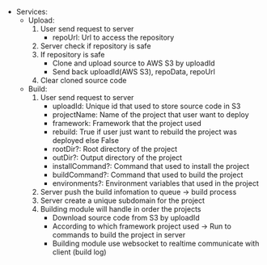 * Services:
    - Upload:
        1. User send request to server
            - repoUrl: Url to access the repository
        2. Server check if repository is safe
        3. If repository is safe
            - Clone and upload source to AWS S3 by uploadId
            - Send back uploadId(AWS S3), repoData, repoUrl
        4. Clear cloned source code
    - Build:
        1. User send request to server
            - uploadId: Unique id that used to store source code in S3
            - projectName: Name of the project that user want to deploy
            - framework: Framework that the project used
            - rebuild: True if user just want to rebuild the project was deployed else False
            - rootDir?: Root directory of the project
            - outDir?: Output directory of the project
            - installCommand?: Command that used to install the project
            - buildCommand?: Command that used to build the project
            - environments?: Environment variables that used in the project
        2. Server push the build infomation to queue -> build process
        3. Server create a unique subdomain for the project
        4. Building module will handle in order the projects
            - Download source code from S3 by uploadId
            - According to which framework project used -> Run to commands to build the project in server
            - Building module use websocket to realtime communicate with client (build log)
            
